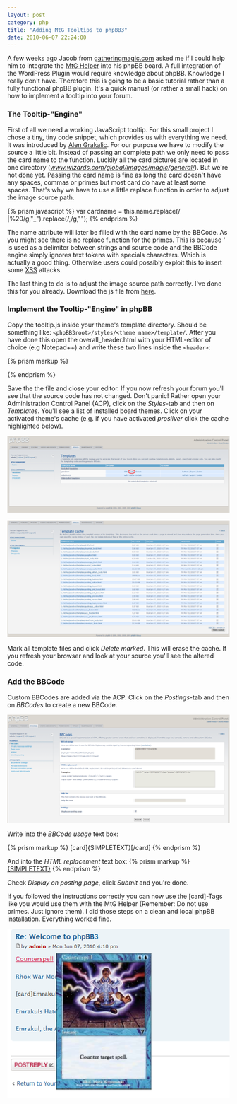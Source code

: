```yaml
---
layout: post
category: php
title: "Adding MtG Tooltips to phpBB3"
date: 2010-06-07 22:24:00
---
```


A few weeks ago Jacob from [gatheringmagic.com](http://www.gatheringmagic.com/) asked me if I could help him to integrate the [MtG Helper](http://wordpress.org/plugins/wp-mtg-helper/) into his phpBB board. A full integration of the WordPress Plugin would require knowledge about phpBB. Knowledge I really don't have. Therefore this is going to be a basic tutorial rather than a fully functional phpBB plugin. It's a quick manual (or rather a small hack) on how to implement a tooltip into your forum.

### The Tooltip-"Engine" ###

First of all we need a working JavaScript tooltip. For this small project I chose a tiny, tiny code snippet, which provides us with everything we need. It was introduced by [Alen Grakalic](http://cssglobe.com/post/1695/easiest-tooltip-and-image-preview-using-jquery). For our purpose we have to modify the source a little bit. Instead of passing an complete path we only need to pass the card name to the function. Luckily all the card pictures are located in one directory (*www.wizards.com/global/images/magic/general/*).
But we're not done yet. Passing the card name is fine as long the card doesn't have any spaces, commas or primes but most card do have at least some spaces. That's why we have to use a little replace function in order to adjust the image source path.

{% prism javascript %}
var cardname = this.name.replace(/ |%20/g,"_").replace(/,/g,"");
{% endprism %}

The name attribute will later be filled with the card name by the BBCode. As you might see there is no replace function for the primes. This is because *'* is used as a delimiter between strings and source code and the BBCode engine simply ignores text tokens with specials characters. Which is actually a good thing. Otherwise users could possibly exploit this to insert some [XSS](http://en.wikipedia.org/wiki/Cross-site_scripting) attacks.

The last thing to do is to adjust the image source path correctly. I've done this for you already. Download the js file from [here](/img/blog/2010/phpbb3mtg/tooltip.zip).

### Implement the Tooltip-"Engine" in phpBB ###

Copy the tooltip.js inside your theme's template directory. Should be something like: `<phpBB3root>/styles/<theme name>/template/`. After you have done this open the overall_header.html with your HTML-editor of choice (e.g Notepad++) and write these two lines inside the `<header>`:

{% prism markup %}
<script type="text/javascript" src="http://ajax.googleapis.com/ajax/libs/jquery/1.4/jquery.min.js"></script>
<script type="text/javascript" src="{T_TEMPLATE_PATH}/tooltip.js"></script>
{% endprism %}

Save the the file and close your editor. If you now refresh your forum you'll see that the source code has not changed. Don't panic! Rather open your Administration Control Panel (ACP), click on the *Styles*-tab and then on *Templates*. You'll see a list of installed board themes. Click on your activated theme's cache (e.g. if you have activated *prosilver* click the cache highlighted below).

![](/img/blog/2010/phpbb3mtg/phpBB_1.png)

![](/img/blog/2010/phpbb3mtg/phpBB_4.png)

Mark all template files and click *Delete marked*. This will erase the cache. If you refresh your browser and look at your source you'll see the altered code.

### Add the BBCode ###

Custom BBCodes are added via the ACP. Click on the *Postings*-tab and then on *BBCodes* to create a new BBCode.

![](/img/blog/2010/phpbb3mtg/phpBB_2.png)

Write into the *BBCode usage* text box:

{% prism markup %}
[card]{SIMPLETEXT}[/card]
{% endprism %}

And into the *HTML replacement* text box:
{% prism markup %}
<a href="" name="{SIMPLETEXT}" class="preview">{SIMPLETEXT}</a>
{% endprism %}

Check *Display on posting page*, click *Submit* and you're done.

If you followed the instructions correctly you can now use the \[card\]-Tags like you would use them with the MtG Helper (Remember: Do not use primes. Just ignore them). I did those steps on a clean and local phpBB installation. Everything worked fine.

![](/img/blog/2010/phpbb3mtg/phpBB_3.png)

